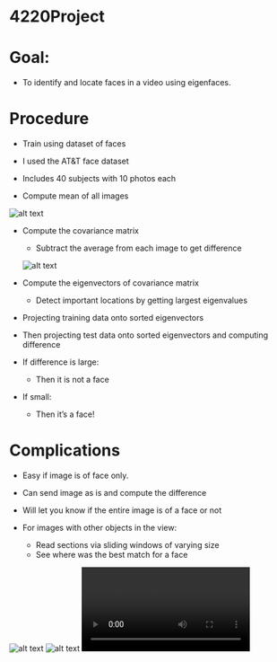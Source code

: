 # 4220Project

# Goal:
- To identify and locate faces in a video using eigenfaces.

# Procedure
- Train using dataset of faces
- I used the AT&T face dataset
- Includes 40 subjects with 10 photos each

- Compute mean of all images

![alt text](https://docs.opencv.org/2.4/_images/math/3dbbce688326229d8abc6ce12eb5391124b5e885.png)
- Compute the covariance matrix
  - Subtract the average from each image to get difference
  
  ![alt text](https://docs.opencv.org/2.4/_images/math/23a70f3bfb61f971a2f033473b3fd856bfa05501.png)
  
- Compute the eigenvectors of covariance matrix
  - Detect important locations by getting largest eigenvalues
- Projecting training data onto sorted eigenvectors
- Then projecting test data onto sorted eigenvectors and computing difference
- If difference is large: 
  - Then it is not a face
- If small:
  - Then it’s a face!

# Complications
- Easy if image is of face only.
- Can send image as is and compute the difference
- Will let you know if the entire image is of a face or not

- For images with other objects in the view:
  - Read sections via sliding windows of varying size
  - See where was the best match for a face
  
![alt text](https://github.com/muhammadahmad2/FaceDetection/raw/master/Picture1.png)
![alt text](https://github.com/muhammadahmad2/FaceDetection/raw/master/Picture2.png)
![alt text](https://github.com/muhammadahmad2/FaceDetection/raw/master/output.avi)

